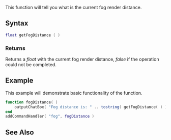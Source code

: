 This function will tell you what is the current fog render distance.

Syntax
------

``` lua
float getFogDistance ( )
```

### Returns

Returns a *float* with the current fog render distance, *false* if the operation could not be completed.

Example
-------

This example will demonstrate basic functionality of the function.

``` lua
function fogDistance( )
    outputChatBox( "Fog distance is: " .. tostring( getFogDistance( ) ) )
end
addCommandHandler( "fog", fogDistance )
```

See Also
--------
